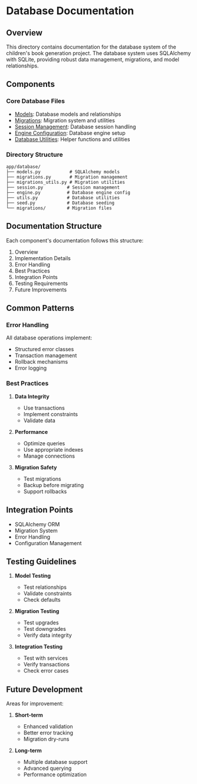 # Database Documentation

## Overview
This directory contains documentation for the database system of the children's book generation project. The database system uses SQLAlchemy with SQLite, providing robust data management, migrations, and model relationships.

## Components

### Core Database Files
- [Models](models.md): Database models and relationships
- [Migrations](migrations.md): Migration system and utilities
- [Session Management](session.md): Database session handling
- [Engine Configuration](engine.md): Database engine setup
- [Database Utilities](utils.md): Helper functions and utilities

### Directory Structure
```
app/database/
├── models.py           # SQLAlchemy models
├── migrations.py       # Migration management
├── migrations_utils.py # Migration utilities
├── session.py         # Session management
├── engine.py          # Database engine config
├── utils.py           # Database utilities
├── seed.py            # Database seeding
└── migrations/        # Migration files
```

## Documentation Structure
Each component's documentation follows this structure:
1. Overview
2. Implementation Details
3. Error Handling
4. Best Practices
5. Integration Points
6. Testing Requirements
7. Future Improvements

## Common Patterns

### Error Handling
All database operations implement:
- Structured error classes
- Transaction management
- Rollback mechanisms
- Error logging

### Best Practices
1. **Data Integrity**
   - Use transactions
   - Implement constraints
   - Validate data

2. **Performance**
   - Optimize queries
   - Use appropriate indexes
   - Manage connections

3. **Migration Safety**
   - Test migrations
   - Backup before migrating
   - Support rollbacks

## Integration Points
- SQLAlchemy ORM
- Migration System
- Error Handling
- Configuration Management

## Testing Guidelines
1. **Model Testing**
   - Test relationships
   - Validate constraints
   - Check defaults

2. **Migration Testing**
   - Test upgrades
   - Test downgrades
   - Verify data integrity

3. **Integration Testing**
   - Test with services
   - Verify transactions
   - Check error cases

## Future Development
Areas for improvement:

1. **Short-term**
   - Enhanced validation
   - Better error tracking
   - Migration dry-runs

2. **Long-term**
   - Multiple database support
   - Advanced querying
   - Performance optimization 